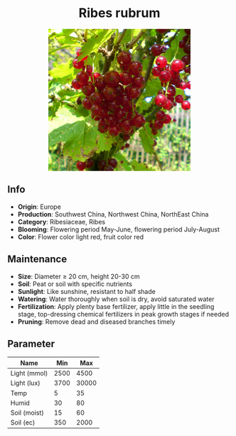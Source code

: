 <h1 align='center'>Ribes rubrum</h1>
<p align="center">
    <img 
        align='center'
        width='320'
        src="../images/ribes rubrum.png" 
        alt='Ribes rubrum' />
</p>

## Info

 - **Origin**: Europe
 - **Production**: Southwest China, Northwest China, NorthEast China
 - **Category**: Ribesiaceae, Ribes
 - **Blooming**: Flowering period May-June, flowering period July-August
 - **Color**: Flower color light red, fruit color red

## Maintenance

 - **Size**: Diameter ≥ 20 cm, height 20-30 cm
 - **Soil**: Peat or soil with specific nutrients
 - **Sunlight**: Like sunshine, resistant to half shade
 - **Watering**: Water thoroughly when soil is dry, avoid saturated water
 - **Fertilization**: Apply plenty base fertilizer, apply little in the seedling stage, top-dressing chemical fertilizers in peak growth stages if needed
 - **Pruning**: Remove dead and diseased branches timely

## Parameter

| Name         | Min  | Max   |
|--------------|------|-------|
| Light (mmol) | 2500 | 4500  |
| Light (lux)  | 3700 | 30000 |
| Temp         | 5    | 35    |
| Humid        | 30   | 80    |
| Soil (moist) | 15   | 60    |
| Soil (ec)    | 350  | 2000  |